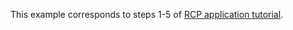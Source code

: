 This example corresponds to steps 1-5 of [RCP application tutorial](https://github.com/akhikhl/wuff/wiki/Eclipse-RCP-application).
